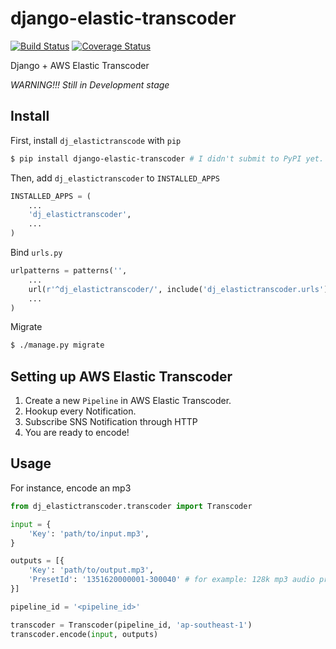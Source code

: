 django-elastic-transcoder
=========================

[![Build Status](https://travis-ci.org/StreetVoice/django-elastic-transcoder.png?branch=master)](https://travis-ci.org/StreetVoice/django-elastic-transcoder)
[![Coverage Status](https://coveralls.io/repos/StreetVoice/django-elastic-transcoder/badge.png?branch=master)](https://coveralls.io/r/StreetVoice/django-elastic-transcoder?branch=master)

Django + AWS Elastic Transcoder

_WARNING!!! Still in Development stage_


Install
-----------

First, install `dj_elastictranscode` with `pip`

```sh
$ pip install django-elastic-transcoder # I didn't submit to PyPI yet.
```

Then, add `dj_elastictranscoder` to `INSTALLED_APPS`


```python
INSTALLED_APPS = (
    ...
    'dj_elastictranscoder',
    ...
)
```

Bind `urls.py`

```python
urlpatterns = patterns('',
    ...
    url(r'^dj_elastictranscoder/', include('dj_elastictranscoder.urls')),
    ...
)
```

Migrate


```sh
$ ./manage.py migrate
```



Setting up AWS Elastic Transcoder
----------------------------------

1. Create a new `Pipeline` in AWS Elastic Transcoder.
2. Hookup every Notification. 
3. Subscribe SNS Notification through HTTP
4. You are ready to encode!



Usage
------------

For instance, encode an mp3

```python
from dj_elastictranscoder.transcoder import Transcoder

input = {
    'Key': 'path/to/input.mp3', 
}

outputs = [{
    'Key': 'path/to/output.mp3',
    'PresetId': '1351620000001-300040' # for example: 128k mp3 audio preset
}]

pipeline_id = '<pipeline_id>'

transcoder = Transcoder(pipeline_id, 'ap-southeast-1')
transcoder.encode(input, outputs)
```
